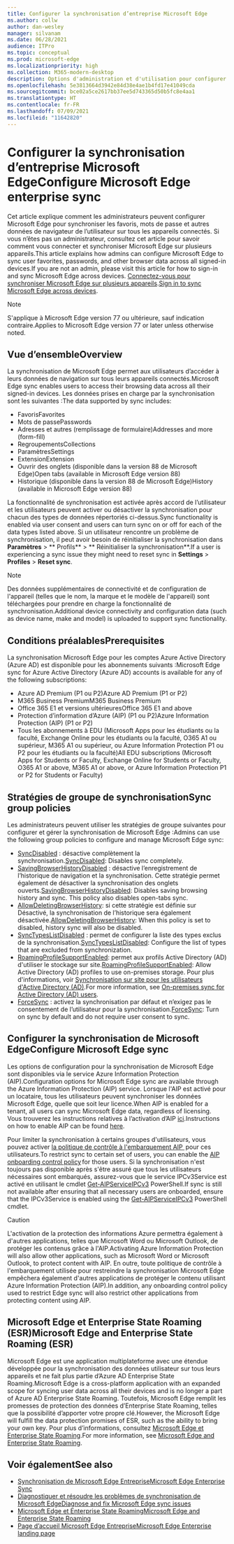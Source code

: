 ```yaml
---
title: Configurer la synchronisation d’entreprise Microsoft Edge
ms.author: collw
author: dan-wesley
manager: silvanam
ms.date: 06/28/2021
audience: ITPro
ms.topic: conceptual
ms.prod: microsoft-edge
ms.localizationpriority: high
ms.collection: M365-modern-desktop
description: Options d'administration et d'utilisation pour configurer Microsoft Edge afin de synchroniser les favoris, les mots de passe et d'autres données du navigateur.
ms.openlocfilehash: 5e3813664d3942e84d38e4ae1b4fd17e41049cda
ms.sourcegitcommit: bce02a5ce2617bb37ee5d743365d50b5fc8e4aa1
ms.translationtype: HT
ms.contentlocale: fr-FR
ms.lasthandoff: 07/09/2021
ms.locfileid: "11642820"
---
```

# <a name="configure-microsoft-edge-enterprise-sync"></a><span data-ttu-id="8d6f7-103">Configurer la synchronisation d’entreprise Microsoft Edge</span><span class="sxs-lookup"><span data-stu-id="8d6f7-103">Configure Microsoft Edge enterprise sync</span></span>

<span data-ttu-id="8d6f7-104">Cet article explique comment les administrateurs peuvent configurer Microsoft Edge pour synchroniser les favoris, mots de passe et autres données de navigateur de l’utilisateur sur tous les appareils connectés. Si vous n’êtes pas un administrateur, consultez cet article pour savoir comment vous connecter et synchroniser Microsoft Edge sur plusieurs appareils.</span><span class="sxs-lookup"><span data-stu-id="8d6f7-104">This article explains how admins can configure Microsoft Edge to sync user favorites, passwords, and other browser data across all signed-in devices.If you are not an admin, please visit this article for how to sign-in and sync Microsoft Edge across devices.</span></span> <span data-ttu-id="8d6f7-105">[Connectez-vous pour synchroniser Microsoft Edge sur plusieurs appareils](https://support.microsoft.com/microsoft-edge/sign-in-to-sync-microsoft-edge-across-devices-e6ffa79b-ed52-aa32-47e2-5d5597fe4674).</span><span class="sxs-lookup"><span data-stu-id="8d6f7-105">[Sign in to sync Microsoft Edge across devices](https://support.microsoft.com/microsoft-edge/sign-in-to-sync-microsoft-edge-across-devices-e6ffa79b-ed52-aa32-47e2-5d5597fe4674).</span></span>

> [!NOTE]
> <span data-ttu-id="8d6f7-106">S'applique à Microsoft Edge version 77 ou ultérieure, sauf indication contraire.</span><span class="sxs-lookup"><span data-stu-id="8d6f7-106">Applies to Microsoft Edge version 77 or later unless otherwise noted.</span></span>

## <a name="overview"></a><span data-ttu-id="8d6f7-107">Vue d’ensemble</span><span class="sxs-lookup"><span data-stu-id="8d6f7-107">Overview</span></span>

<span data-ttu-id="8d6f7-108">La synchronisation de Microsoft Edge permet aux utilisateurs d’accéder à leurs données de navigation sur tous leurs appareils connectés.</span><span class="sxs-lookup"><span data-stu-id="8d6f7-108">Microsoft Edge sync enables users to access their browsing data across all their signed-in devices.</span></span> <span data-ttu-id="8d6f7-109">Les données prises en charge par la synchronisation sont les suivantes :</span><span class="sxs-lookup"><span data-stu-id="8d6f7-109">The data supported by sync includes:</span></span>

- <span data-ttu-id="8d6f7-110">Favoris</span><span class="sxs-lookup"><span data-stu-id="8d6f7-110">Favorites</span></span>
- <span data-ttu-id="8d6f7-111">Mots de passe</span><span class="sxs-lookup"><span data-stu-id="8d6f7-111">Passwords</span></span>
- <span data-ttu-id="8d6f7-112">Adresses et autres (remplissage de formulaire)</span><span class="sxs-lookup"><span data-stu-id="8d6f7-112">Addresses and more (form-fill)</span></span>
- <span data-ttu-id="8d6f7-113">Regroupements</span><span class="sxs-lookup"><span data-stu-id="8d6f7-113">Collections</span></span>
- <span data-ttu-id="8d6f7-114">Paramètres</span><span class="sxs-lookup"><span data-stu-id="8d6f7-114">Settings</span></span>
- <span data-ttu-id="8d6f7-115">Extension</span><span class="sxs-lookup"><span data-stu-id="8d6f7-115">Extension</span></span>
- <span data-ttu-id="8d6f7-116">Ouvrir des onglets (disponible dans la version 88 de Microsoft Edge)</span><span class="sxs-lookup"><span data-stu-id="8d6f7-116">Open tabs (available in Microsoft Edge version 88)</span></span>
- <span data-ttu-id="8d6f7-117">Historique (disponible dans la version 88 de Microsoft Edge)</span><span class="sxs-lookup"><span data-stu-id="8d6f7-117">History (available in Microsoft Edge version 88)</span></span>

<span data-ttu-id="8d6f7-118">La fonctionnalité de synchronisation est activée après accord de l’utilisateur et les utilisateurs peuvent activer ou désactiver la synchronisation pour chacun des types de données répertoriés ci-dessus.</span><span class="sxs-lookup"><span data-stu-id="8d6f7-118">Sync functionality is enabled via user consent and users can turn sync on or off for each of the data types listed above.</span></span> <span data-ttu-id="8d6f7-119">Si un utilisateur rencontre un problème de synchronisation, il peut avoir besoin de réinitialiser la synchronisation dans **Paramètres** > \*\* Profils\*\* > \*\* Réinitialiser la synchronisation\*\*.</span><span class="sxs-lookup"><span data-stu-id="8d6f7-119">If a user is experiencing a sync issue they might need to reset sync in **Settings** > **Profiles** > **Reset sync**.</span></span>

> [!NOTE]
> <span data-ttu-id="8d6f7-120">Des données supplémentaires de connectivité et de configuration de l'appareil (telles que le nom, la marque et le modèle de l'appareil) sont téléchargées pour prendre en charge la fonctionnalité de synchronisation.</span><span class="sxs-lookup"><span data-stu-id="8d6f7-120">Additional device connectivity and configuration data (such as device name, make and model) is uploaded to support sync functionality.</span></span>

## <a name="prerequisites"></a><span data-ttu-id="8d6f7-121">Conditions préalables</span><span class="sxs-lookup"><span data-stu-id="8d6f7-121">Prerequisites</span></span>

<span data-ttu-id="8d6f7-122">La synchronisation Microsoft Edge pour les comptes Azure Active Directory (Azure AD) est disponible pour les abonnements suivants :</span><span class="sxs-lookup"><span data-stu-id="8d6f7-122">Microsoft Edge sync for Azure Active Directory (Azure AD) accounts is available for any of the following subscriptions:</span></span>

- <span data-ttu-id="8d6f7-123">Azure AD Premium (P1 ou P2)</span><span class="sxs-lookup"><span data-stu-id="8d6f7-123">Azure AD Premium (P1 or P2)</span></span>
- <span data-ttu-id="8d6f7-124">M365 Business Premium</span><span class="sxs-lookup"><span data-stu-id="8d6f7-124">M365 Business Premium</span></span>
- <span data-ttu-id="8d6f7-125">Office 365 E1 et versions ultérieures</span><span class="sxs-lookup"><span data-stu-id="8d6f7-125">Office 365 E1 and above</span></span>
- <span data-ttu-id="8d6f7-126">Protection d’information d’Azure (AIP) (P1 ou P2)</span><span class="sxs-lookup"><span data-stu-id="8d6f7-126">Azure Information Protection (AIP) (P1 or P2)</span></span>
- <span data-ttu-id="8d6f7-127">Tous les abonnements à EDU (Microsoft Apps pour les étudiants ou la faculté, Exchange Online pour les étudiants ou la faculté, O365 A1 ou supérieur, M365 A1 ou supérieur, ou Azure Information Protection P1 ou P2 pour les étudiants ou la faculté)</span><span class="sxs-lookup"><span data-stu-id="8d6f7-127">All EDU subscriptions (Microsoft Apps for Students or Faculty, Exchange Online for Students or Faculty, O365 A1 or above, M365 A1 or above, or Azure Information Protection P1 or P2 for Students or Faculty)</span></span>

## <a name="sync-group-policies"></a><span data-ttu-id="8d6f7-128">Stratégies de groupe de synchronisation</span><span class="sxs-lookup"><span data-stu-id="8d6f7-128">Sync group policies</span></span>

<span data-ttu-id="8d6f7-129">Les administrateurs peuvent utiliser les stratégies de groupe suivantes pour configurer et gérer la synchronisation de Microsoft Edge :</span><span class="sxs-lookup"><span data-stu-id="8d6f7-129">Admins can use the following group policies to configure and manage Microsoft Edge sync:</span></span>

- <span data-ttu-id="8d6f7-130">[SyncDisabled](./microsoft-edge-policies.md#syncdisabled) : désactive complètement la synchronisation.</span><span class="sxs-lookup"><span data-stu-id="8d6f7-130">[SyncDisabled](./microsoft-edge-policies.md#syncdisabled): Disables sync completely.</span></span>
- <span data-ttu-id="8d6f7-131">[SavingBrowserHistoryDisabled](./microsoft-edge-policies.md#savingbrowserhistorydisabled) : désactive l’enregistrement de l’historique de navigation et la synchronisation. Cette stratégie permet également de désactiver la synchronisation des onglets ouverts.</span><span class="sxs-lookup"><span data-stu-id="8d6f7-131">[SavingBrowserHistoryDisabled](./microsoft-edge-policies.md#savingbrowserhistorydisabled): Disables saving browsing history and sync. This policy also disables open-tabs sync.</span></span>
- <span data-ttu-id="8d6f7-132">[AllowDeletingBrowserHistory](./microsoft-edge-policies.md#allowdeletingbrowserhistory): si cette stratégie est définie sur Désactivé, la synchronisation de l’historique sera également désactivée.</span><span class="sxs-lookup"><span data-stu-id="8d6f7-132">[AllowDeletingBrowserHistory](./microsoft-edge-policies.md#allowdeletingbrowserhistory): When this policy is set to disabled, history sync will also be disabled.</span></span>
- <span data-ttu-id="8d6f7-133">[SyncTypesListDisabled](./microsoft-edge-policies.md#synctypeslistdisabled) : permet de configurer la liste des types exclus de la synchronisation.</span><span class="sxs-lookup"><span data-stu-id="8d6f7-133">[SyncTypesListDisabled](./microsoft-edge-policies.md#synctypeslistdisabled): Configure the list of types that are excluded from synchronization.</span></span>
- <span data-ttu-id="8d6f7-134">[RoamingProfileSupportEnabled](./microsoft-edge-policies.md#roamingprofilesupportenabled): permet aux profils Active Directory (AD) d'utiliser le stockage sur site.</span><span class="sxs-lookup"><span data-stu-id="8d6f7-134">[RoamingProfileSupportEnabled](./microsoft-edge-policies.md#roamingprofilesupportenabled): Allow Active Directory (AD) profiles to use on-premises storage.</span></span> <span data-ttu-id="8d6f7-135">Pour plus d'informations, voir [Synchronisation sur site pour les utilisateurs d'Active Directory (AD)](./microsoft-edge-on-premises-sync.md).</span><span class="sxs-lookup"><span data-stu-id="8d6f7-135">For more information, see [On-premises sync for Active Directory (AD) users](./microsoft-edge-on-premises-sync.md).</span></span>
- <span data-ttu-id="8d6f7-136">[ForceSync](/deployedge/microsoft-edge-policies#forcesync) : activez la synchronisation par défaut et n’exigez pas le consentement de l’utilisateur pour la synchronisation.</span><span class="sxs-lookup"><span data-stu-id="8d6f7-136">[ForceSync](/deployedge/microsoft-edge-policies#forcesync): Turn on sync by default and do not require user consent to sync.</span></span>  

## <a name="configure-microsoft-edge-sync"></a><span data-ttu-id="8d6f7-137">Configurer la synchronisation de Microsoft Edge</span><span class="sxs-lookup"><span data-stu-id="8d6f7-137">Configure Microsoft Edge sync</span></span>

<span data-ttu-id="8d6f7-138">Les options de configuration pour la synchronisation de Microsoft Edge sont disponibles via le service Azure Information Protection (AIP).</span><span class="sxs-lookup"><span data-stu-id="8d6f7-138">Configuration options for Microsoft Edge sync are available through the Azure Information Protection (AIP) service.</span></span> <span data-ttu-id="8d6f7-139">Lorsque l'AIP est activé pour un locataire, tous les utilisateurs peuvent synchroniser les données Microsoft Edge, quelle que soit leur licence.</span><span class="sxs-lookup"><span data-stu-id="8d6f7-139">When AIP is enabled for a tenant, all users can sync Microsoft Edge data, regardless of licensing.</span></span> <span data-ttu-id="8d6f7-140">Vous trouverez les instructions relatives à l’activation d’AIP [ici](/azure/information-protection/activate-office365).</span><span class="sxs-lookup"><span data-stu-id="8d6f7-140">Instructions on how to enable AIP can be found [here](/azure/information-protection/activate-office365).</span></span>

<span data-ttu-id="8d6f7-141">Pour limiter la synchronisation à certains groupes d'utilisateurs, vous pouvez activer [la politique de contrôle à l'embarquement AIP ](/powershell/module/aipservice/set-aipserviceonboardingcontrolpolicy?preserve-view=true&view=azureipps) pour ces utilisateurs.</span><span class="sxs-lookup"><span data-stu-id="8d6f7-141">To restrict sync to certain set of users, you can enable the [AIP onboarding control policy](/powershell/module/aipservice/set-aipserviceonboardingcontrolpolicy?preserve-view=true&view=azureipps) for those users.</span></span> <span data-ttu-id="8d6f7-142">Si la synchronisation n'est toujours pas disponible après s'être assuré que tous les utilisateurs nécessaires sont embarqués, assurez-vous que le service IPCv3Service est activé en utilisant le cmdlet [Get-AIPServiceIPCv3](/powershell/module/aipservice/get-aipserviceipcv3?preserve-view=true&view=azureipps) PowerShell.</span><span class="sxs-lookup"><span data-stu-id="8d6f7-142">If sync is still not available after ensuring that all necessary users are onboarded, ensure that the IPCv3Service is enabled using the [Get-AIPServiceIPCv3](/powershell/module/aipservice/get-aipserviceipcv3?preserve-view=true&view=azureipps)  PowerShell cmdlet.</span></span>

> [!CAUTION]
> <span data-ttu-id="8d6f7-143">L'activation de la protection des informations Azure permettra également à d'autres applications, telles que Microsoft Word ou Microsoft Outlook, de protéger les contenus grâce à l'AIP.</span><span class="sxs-lookup"><span data-stu-id="8d6f7-143">Activating Azure Information Protection will also allow other applications, such as Microsoft Word or Microsoft Outlook, to protect content with AIP.</span></span> <span data-ttu-id="8d6f7-144">En outre, toute politique de contrôle à l'embarquement utilisée pour restreindre la synchronisation Microsoft Edge empêchera également d'autres applications de protéger le contenu utilisant Azure Information Protection (AIP).</span><span class="sxs-lookup"><span data-stu-id="8d6f7-144">In addition, any onboarding control policy used to restrict Edge sync will also restrict other applications from protecting content using AIP.</span></span>

## <a name="microsoft-edge-and-enterprise-state-roaming-esr"></a><span data-ttu-id="8d6f7-145">Microsoft Edge et Enterprise State Roaming (ESR)</span><span class="sxs-lookup"><span data-stu-id="8d6f7-145">Microsoft Edge and Enterprise State Roaming (ESR)</span></span>

<span data-ttu-id="8d6f7-146">Microsoft Edge est une application multiplateforme avec une étendue développée pour la synchronisation des données utilisateur sur tous leurs appareils et ne fait plus partie d’Azure AD Enterprise State Roaming.</span><span class="sxs-lookup"><span data-stu-id="8d6f7-146">Microsoft Edge is a cross-platform application with an expanded scope for syncing user data across all their devices and is no longer a part of Azure AD Enterprise State Roaming.</span></span> <span data-ttu-id="8d6f7-147">Toutefois, Microsoft Edge remplit les promesses de protection des données d’Enterprise State Roaming, telles que la possibilité d’apporter votre propre clé.</span><span class="sxs-lookup"><span data-stu-id="8d6f7-147">However, the Microsoft Edge will fulfill the data protection promises of ESR, such as the ability to bring your own key.</span></span> <span data-ttu-id="8d6f7-148">Pour plus d’informations, consultez [Microsoft Edge et Enterprise State Roaming](microsoft-edge-enterprise-state-roaming.md).</span><span class="sxs-lookup"><span data-stu-id="8d6f7-148">For more information, see [Microsoft Edge and Enterprise State Roaming](microsoft-edge-enterprise-state-roaming.md).</span></span>

## <a name="see-also"></a><span data-ttu-id="8d6f7-149">Voir également</span><span class="sxs-lookup"><span data-stu-id="8d6f7-149">See also</span></span>

- [<span data-ttu-id="8d6f7-150">Synchronisation de Microsoft Edge Entreprise</span><span class="sxs-lookup"><span data-stu-id="8d6f7-150">Microsoft Edge Enterprise Sync</span></span>](microsoft-edge-enterprise-sync.md)
- [<span data-ttu-id="8d6f7-151">Diagnostiquer et résoudre les problèmes de synchronisation de Microsoft Edge</span><span class="sxs-lookup"><span data-stu-id="8d6f7-151">Diagnose and fix Microsoft Edge sync issues</span></span>](microsoft-edge-troubleshoot-enterprise-sync.md)
- [<span data-ttu-id="8d6f7-152">Microsoft Edge et Enterprise State Roaming</span><span class="sxs-lookup"><span data-stu-id="8d6f7-152">Microsoft Edge and Enterprise State Roaming</span></span>](microsoft-edge-enterprise-state-roaming.md)
- [<span data-ttu-id="8d6f7-153">Page d’accueil Microsoft Edge Entreprise</span><span class="sxs-lookup"><span data-stu-id="8d6f7-153">Microsoft Edge Enterprise landing page</span></span>](https://aka.ms/EdgeEnterprise)